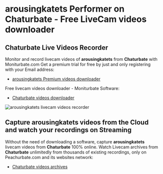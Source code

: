 # arousingkatets Performer on Chaturbate - Free LiveCam videos downloader

## Chaturbate Live Videos Recorder

Monitor and record livecam videos of **arousingkatets** from **Chaturbate** with Moniturbate.com
Get a premium trial for free by just and only registering with your Email address:
* [arousingkatets Premium videos downloader](https://moniturbate.com/request-demo-licence-key.html)

Free livecam videos downloader - Moniturbate Software:
* [Chaturbate videos downloader](https://moniturbate.com/moniturbate-download-software.html)

![arousingkatets livecam videos recorder](https://peachurnet.com/templates/moniturbate-software.png)


## Capture arousingkatets videos from the Cloud and watch your recordings on Streaming

Without the need of downloading a software, capture **arousingkatets** livecam videos from **Chaturbate** 100% online.
Watch Livecam archives from **Chaturbate** unlimitedly from thousands of existing recordings, only on Peachurbate.com and its websites network:
* [Chaturbate videos archives](https://peachurnet.com/)